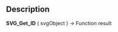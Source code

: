 ﻿<!-- ID := SVG_Get_ID ( nodeReference ) -> nodeReference (Text) <- ID (Text)-->## Description **SVG\_Get\_ID** ( svgObject ) -&gt; Function result 